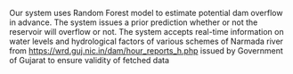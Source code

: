 Our system uses Random Forest model to estimate potential dam overflow in advance.
The system issues a prior prediction whether or not the reservoir will overflow or not.
The system accepts real-time information on water levels and hydrological factors of various schemes of Narmada river from https://wrd.guj.nic.in/dam/hour_reports_h.php issued by Government of Gujarat to ensure validity of fetched data
